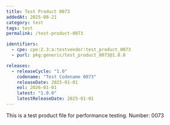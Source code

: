 ```yaml
---
title: Test Product 0073
addedAt: 2025-08-21
category: test
tags: test
permalink: /test-product-0073

identifiers:
  - cpe: cpe:2.3:a:testvendor:test_product_0073
  - purl: pkg:generic/test_product_0073@1.0.0

releases:
  - releaseCycle: "1.0"
    codename: "Test Codename 0073"
    releaseDate: 2025-01-01
    eol: 2026-01-01
    latest: "1.0.0"
    latestReleaseDate: 2025-01-01
---
```


This is a test product file for performance testing. Number: 0073
